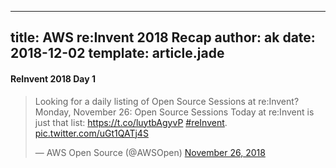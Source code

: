 
---
title: AWS re:Invent 2018 Recap
author: ak
date: 2018-12-02
template: article.jade
---


#### ReInvent 2018 Day 1

<blockquote class="twitter-tweet" data-lang="en"><p lang="en" dir="ltr">Looking for a daily listing of Open Source Sessions at re:Invent? Monday, November 26: Open Source Sessions Today at re:Invent is just that list: <a href="https://t.co/luytbAgyvP">https://t.co/luytbAgyvP</a> <a href="https://twitter.com/hashtag/reInvent?src=hash&amp;ref_src=twsrc%5Etfw">#reInvent</a>. <a href="https://t.co/uGt1QATj4S">pic.twitter.com/uGt1QATj4S</a></p>&mdash; AWS Open Source (@AWSOpen) <a href="https://twitter.com/AWSOpen/status/1067092362592178177?ref_src=twsrc%5Etfw">November 26, 2018</a></blockquote>
<script async src="https://platform.twitter.com/widgets.js" charset="utf-8"></script>

